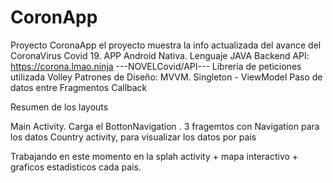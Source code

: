 # CoronApp
Proyecto CoronaApp
el proyecto muestra la info actualizada del avance del CoronaVirus Covid 19. 
APP Android Nativa. Lenguaje JAVA
Backend API: https://corona.lmao.ninja ---NOVELCovid/API---
Libreria de peticiones utilizada Volley
Patrones de Diseño: MVVM. Singleton - ViewModel
Paso de datos entre Fragmentos Callback

Resumen de los layouts

Main Activity. Carga el BottonNavigation . 3 fragemtos con Navigation para los datos
Country activity, para visualizar los datos por pais

Trabajando en este momento en la splah activity + mapa interactivo + graficos estadisticos cada pais.
